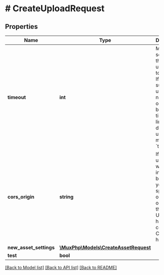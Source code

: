 # # CreateUploadRequest

## Properties

Name | Type | Description | Notes
------------ | ------------- | ------------- | -------------
**timeout** | **int** | Max time in seconds for the signed upload URL to be valid. If a successful upload has not occurred before the timeout limit, the direct upload is marked &#x60;timed_out&#x60; | [optional] [default to 3600]
**cors_origin** | **string** | If the upload URL will be used in a browser, you must specify the origin in order for the signed URL to have the correct CORS headers. | [optional]
**new_asset_settings** | [**\MuxPhp\Models\CreateAssetRequest**](CreateAssetRequest.md) |  | [optional]
**test** | **bool** |  | [optional]

[[Back to Model list]](../../README.md#models) [[Back to API list]](../../README.md#endpoints) [[Back to README]](../../README.md)
